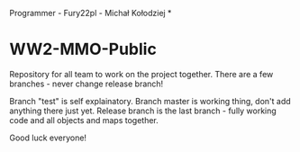 Programmer - Fury22pl - Michał Kołodziej *

# WW2-MMO-Public
Repository for all team to work on the project together. There are a few branches - never change release branch!

Branch "test" is self explainatory. Branch master is working thing, don't add anything there just yet. Release branch is the last branch - fully
working code and all objects and maps together.

Good luck everyone!
